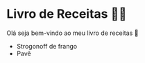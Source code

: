 # Livro de Receitas :man_cook:

Olá seja bem-vindo ao meu livro de receitas :wave:

- Strogonoff de frango
- Pavê